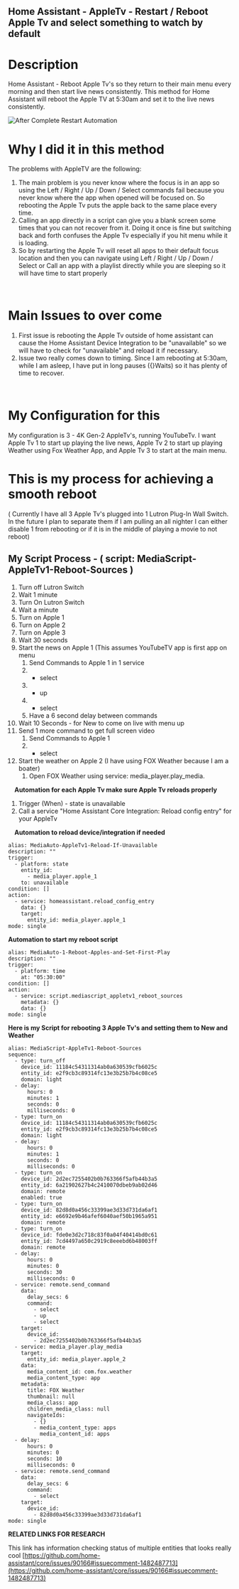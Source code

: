 ## Home Assistant - AppleTv - Restart / Reboot Apple Tv and select something to watch by default ##
    
# Description

Home Assistant - Reboot Apple Tv's so they return to their main menu every morning and then start live news consistently. This method for Home Assistant will reboot the Apple TV at 5:30am and set it to the live news consistently.

![After Complete Restart Automation](https://github.com/crazy-craig/Restart-Reboot-Apple-Tv/assets/153091268/54a8c4d1-5aa2-4454-abf1-480a72c06f1d)


# Why I did it in this method

The problems with AppleTV are the following:
1. The main problem is you never know where the focus is in an app so using the Left / Right / Up / Down / Select commands fail because you never know where the app when opened will be focused on. So rebooting the Apple Tv puts the apple back to the same place every time.
2. Calling an app directly in a script can give you a blank screen some times that you can not recover from it. Doing it once is fine but switching back and forth confuses the Apple Tv especially if you hit menu while it is loading.
3. So by restarting the Apple Tv will reset all apps to their default focus location and then you can navigate using Left / Right / Up / Down / Select or Call an app with a playlist directly while you are sleeping so it will have time to start properly

⠀
# Main Issues to over come

1. First issue is rebooting the Apple Tv outside of home assistant can cause the Home Assistant Device Integration to be "unavailable" so we will have to check for "unavailable" and reload it if necessary.
2. Issue two really comes down to timing. Since I am rebooting at 5:30am, while I am asleep, I have put in long pauses ({}Waits) so it has plenty of time to recover.

⠀
# My Configuration for this

My configuration is 3 - 4K Gen-2 AppleTv's, running YouTubeTv. I want Apple Tv 1 to start up playing the live news, Apple Tv 2 to start up playing Weather using Fox Weather App, and Apple Tv 3 to start at the main menu.

# This is my process for achieving a smooth reboot

( Currently I have all 3 Apple Tv's plugged into 1 Lutron Plug-In Wall Switch. In the future I plan to separate them if I am pulling an all nighter I can either disable 1 from rebooting or if it is in the middle of playing a movie to not reboot)

## My Script Process - ( script: MediaScript-AppleTv1-Reboot-Sources )

1. Turn off Lutron Switch
2. Wait 1 minute
3. Turn On Lutron Switch
4. Wait a minute
5. Turn on Apple 1
6. Turn on Apple 2
7. Turn on Apple 3
8. Wait 30 seconds
9. Start the news on Apple 1 (This assumes YouTubeTV app is first app on menu
	1. Send Commands to Apple 1 in 1 service
	2. - select
	3. - up
	4. - select
	5. Have a 6 second delay between commands
10. Wait 10 Seconds - for New to come on live with menu up
11. Send 1 more command to get full screen video
	1. Send Commands to Apple 1
	2. - select
12. Start the weather on Apple 2 (I have using FOX Weather because I am a boater)
	1. Open FOX Weather using service: media_player.play_media.

⠀
**Automation for each Apple Tv make sure Apple Tv reloads properly**
1. Trigger (When) - state is unavailable
2. Call a service "Home Assistant Core Integration: Reload config entry" for your AppleTv

⠀
**Automation to reload device/integration if needed**

```
alias: MediaAuto-AppleTv1-Reload-If-Unavailable
description: ""
trigger:
  - platform: state
    entity_id:
      - media_player.apple_1
    to: unavailable
condition: []
action:
  - service: homeassistant.reload_config_entry
    data: {}
    target:
      entity_id: media_player.apple_1
mode: single
```

**Automation to start my reboot script**

```
alias: MediaAuto-1-Reboot-Apples-and-Set-First-Play
description: ""
trigger:
  - platform: time
    at: "05:30:00"
condition: []
action:
  - service: script.mediascript_appletv1_reboot_sources
    metadata: {}
    data: {}
mode: single
```

**Here is my Script for rebooting 3 Apple Tv's and setting them to New and Weather**

```
alias: MediaScript-AppleTv1-Reboot-Sources
sequence:
  - type: turn_off
    device_id: 11184c54311314ab0a630539cfb6025c
    entity_id: e2f9cb3c89314fc13e3b25b7b4c08ce5
    domain: light
  - delay:
      hours: 0
      minutes: 1
      seconds: 0
      milliseconds: 0
  - type: turn_on
    device_id: 11184c54311314ab0a630539cfb6025c
    entity_id: e2f9cb3c89314fc13e3b25b7b4c08ce5
    domain: light
  - delay:
      hours: 0
      minutes: 1
      seconds: 0
      milliseconds: 0
  - type: turn_on
    device_id: 2d2ec7255402b0b763366f5afb44b3a5
    entity_id: 6a21902627b4c2410070dbeb9ab02d46
    domain: remote
    enabled: true
  - type: turn_on
    device_id: 82d8d0a456c33399ae3d33d731da6af1
    entity_id: e6692e9b46afef6040aef50b1965a951
    domain: remote
  - type: turn_on
    device_id: fde0e3d2c718c83f0a04f40414bd0c61
    entity_id: 7cd4497a650c2919c8eeebd6b48003ff
    domain: remote
  - delay:
      hours: 0
      minutes: 0
      seconds: 30
      milliseconds: 0
  - service: remote.send_command
    data:
      delay_secs: 6
      command:
        - select
        - up
        - select
    target:
      device_id:
        - 2d2ec7255402b0b763366f5afb44b3a5
  - service: media_player.play_media
    target:
      entity_id: media_player.apple_2
    data:
      media_content_id: com.fox.weather
      media_content_type: app
    metadata:
      title: FOX Weather
      thumbnail: null
      media_class: app
      children_media_class: null
      navigateIds:
        - {}
        - media_content_type: apps
          media_content_id: apps
  - delay:
      hours: 0
      minutes: 0
      seconds: 10
      milliseconds: 0
  - service: remote.send_command
    data:
      delay_secs: 6
      command:
        - select
    target:
      device_id:
        - 82d8d0a456c33399ae3d33d731da6af1
mode: single
```

**RELATED LINKS FOR RESEARCH**

This link has information checking status of multiple entities that looks really cool
[https://github.com/home-assistant/core/issues/90166#issuecomment-1482487713](https://github.com/home-assistant/core/issues/90166#issuecomment-1482487713)
